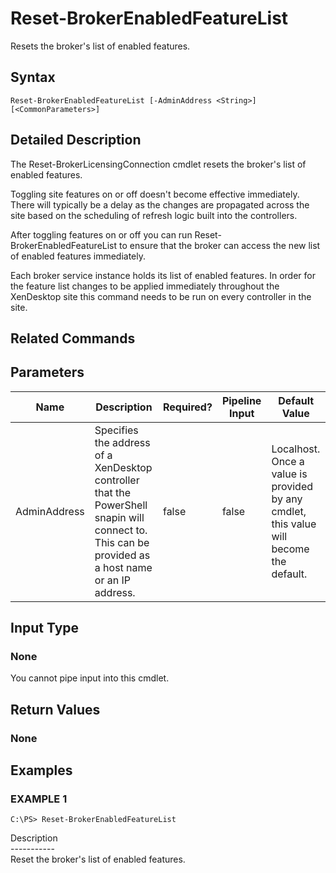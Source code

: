 ﻿# Reset-BrokerEnabledFeatureList

   Resets the broker's list of enabled features.

## Syntax
```
Reset-BrokerEnabledFeatureList [-AdminAddress <String>] [<CommonParameters>]
```

## Detailed Description
   The Reset-BrokerLicensingConnection cmdlet resets the broker's list of enabled features.

Toggling site features on or off doesn't become effective immediately. There will typically be a delay as the changes are propagated across the site based on the scheduling of refresh logic built into the controllers.

After toggling features on or off you can run Reset-BrokerEnabledFeatureList to ensure that the broker can access the new list of enabled features immediately.

Each broker service instance holds its list of enabled features. In order for the feature list changes to be applied immediately throughout the XenDesktop site this command needs to be run on every controller in the site.

## Related Commands
## Parameters

| Name   | Description | Required? | Pipeline Input | Default Value |
| --- | --- | --- | --- | --- |
| AdminAddress | Specifies the address of a XenDesktop controller that the PowerShell snapin will connect to. This can be provided as a host name or an IP address. | false | false | Localhost. Once a value is provided by any cmdlet, this value will become the default. |

## Input Type
### None
   You cannot pipe input into this cmdlet.
## Return Values
### None
   
## Examples

### EXAMPLE 1
```
C:\PS> Reset-BrokerEnabledFeatureList
```
   Description<br>-----------<br>Reset the broker's list of enabled features.
